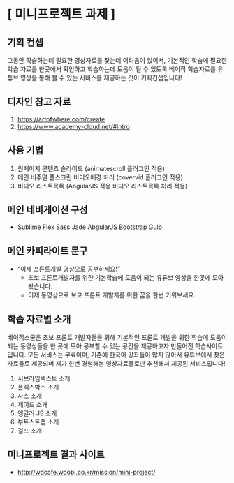 # [ 미니프로젝트 과제 ] 

## 기획 컨셉 

그동안 학습하는데 필요한 영상자료를 찾는데 어려움이 있어서, 기본적인 학습에 필요한 학습 자료를 
한곳에서 확인하고 학습하는데 도움이 될 수 있도록 베이직 학습자료를 유튜브 영상을 통해 볼 수 있는 
서비스를 제공하는 것이 기획컨셉입니다!


## 디자인 참고 자료

1. https://artofwhere.com/create
2. https://www.academy-cloud.net/#intro


## 사용 기법

1. 원페이지 콘텐츠 슬라이드 (animatescroll 플러그인 적용)
2. 메인 비주얼 풀스크린 비디오배경 처리 (covervid 플러그인 적용)
3. 비디오 리스트목록 (AngularJS 적용 비디오 리스트목록 처리 적용)



## 메인 네비게이션 구성

* Sublime	Flex	Sass	Jade	AbgularJS	Bootstrap	Gulp


## 메인 카피라이트 문구

* “이제 프론트개발 영상으로 공부하세요!”
	- 초보 프론트개발자를 위한 기본학습에 도움이 되는 유튜브 영상을 한곳에 모아 봤습니다.
	- 이제 동영상으로 보고 프론트 개발자를 위한 꿈을 한번 키워보세요.


## 학습 자료별 소개 

베이직스쿨은 초보 프론트 개발자들을 위해 기본적인 프론트 개발을 위한 학습에 도움이 되는 
동영상들을 한 곳에 모아 공부할 수 있는 공간을 제공하고자 만들어진 학습사이트입니다. 
모든 서비스는 무료이며, 기존에 한국어 강좌들이  많지 않아서 유튜브에서 찾은 자료들로 제공되며 
제가 한번 경험해본 영상자료들로만 추천해서 제공된 서비스입니다!

1. 서브라임텍스트 소개
2. 플렉스박스 소개
3. 사스 소개
4. 제이드 소개
5. 앵귤러 JS 소개
6. 부트스트랩 소개
7. 걸프 소개


## 미니프로젝트 결과 사이트

* http://wdcafe.woobi.co.kr/mission/mini-project/